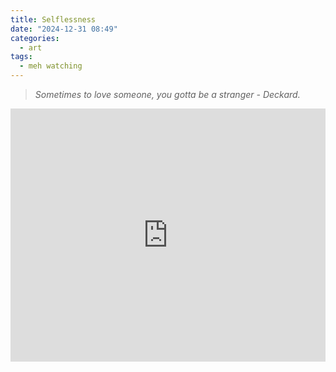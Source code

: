 ```yaml
---
title: Selflessness
date: "2024-12-31 08:49"
categories:
  - art
tags:
  - meh watching
---
```


> _Sometimes to love someone, you gotta be a stranger - Deckard._

<iframe
  src="https://youtu.be/OAh7oogM0ew?si=9PRZPSEdX6ojoBYB"
  style="overflow:hidden; width:100%; height:405px" frameborder="0"
  allow="accelerometer; autoplay; clipboard-write; encrypted-media; gyroscope; picture-in-picture" allowfullscreen>
</iframe>
